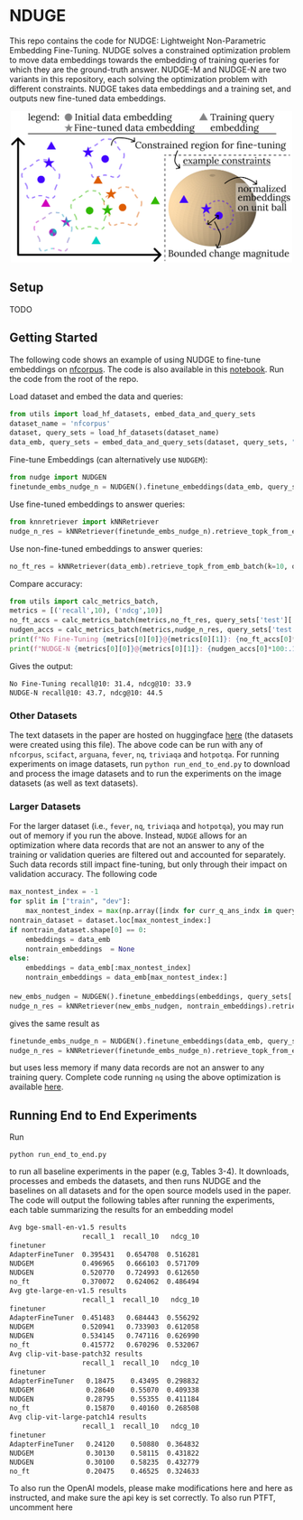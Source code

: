 # NDUGE
This repo contains the code for NUDGE: Lightweight Non-Parametric Embedding Fine-Tuning. NUDGE solves a constrained optimization problem to move data embeddings towards the embedding of training queries for which they are the ground-truth answer. NUDGE-M and NUDGE-N are two variants in this repository, each solving the optimization problem with different constraints. NUDGE takes data embeddings and a training set, and outputs new fine-tuned data embeddings.

<p align="center">
<img src="https://github.com/szeighami/nudge/blob/main/nudge_overview.jpg" width="500">
</p>

## Setup
TODO 

## Getting Started
The following code shows an example of using NUDGE to fine-tune embeddings on [nfcorpus](https://www.cl.uni-heidelberg.de/statnlpgroup/nfcorpus/). The code is also available in this [notebook](https://github.com/szeighami/nudge/blob/main/example.ipynb). Run the code from the root of the repo.

Load dataset and embed the data and queries:
```python
from utils import load_hf_datasets, embed_data_and_query_sets
dataset_name = 'nfcorpus'
dataset, query_sets = load_hf_datasets(dataset_name)
data_emb, query_sets = embed_data_and_query_sets(dataset, query_sets, "BAAI/bge-small-en-v1.5")
```
Fine-tune Embeddings (can alternatively use `NUDGEM`):
```python
from nudge import NUDGEN
finetunde_embs_nudge_n = NUDGEN().finetune_embeddings(data_emb, query_sets['train'], query_sets['dev'])
```
Use fine-tuned embeddings to answer queries:
```python
from knnretriever import kNNRetriever
nudge_n_res = kNNRetriever(finetunde_embs_nudge_n).retrieve_topk_from_emb_batch(k=10, q_embeds=query_sets['test']['q_embs'])
```
Use non-fine-tuned embeddings to answer queries:
```python
no_ft_res = kNNRetriever(data_emb).retrieve_topk_from_emb_batch(k=10, q_embeds=query_sets['test']['q_embs'])
```
Compare accuracy:
```python
from utils import calc_metrics_batch, 
metrics = [('recall',10), ('ndcg',10)]
no_ft_accs = calc_metrics_batch(metrics,no_ft_res, query_sets['test']['q_ans_indx'], query_sets['test']['q_ans_indx_rel'])
nudgen_accs = calc_metrics_batch(metrics,nudge_n_res, query_sets['test']['q_ans_indx'], query_sets['test']['q_ans_indx_rel'])
print(f"No Fine-Tuning {metrics[0][0]}@{metrics[0][1]}: {no_ft_accs[0]*100:.1f}, {metrics[1][0]}@{metrics[1][1]}: {no_ft_accs[1]*100:.1f}")
print(f"NUDGE-N {metrics[0][0]}@{metrics[0][1]}: {nudgen_accs[0]*100:.1f}, {metrics[1][0]}@{metrics[1][1]}: {nudgen_accs[1]*100:.1f}")
```
Gives the output:
```
No Fine-Tuning recall@10: 31.4, ndcg@10: 33.9
NUDGE-N recall@10: 43.7, ndcg@10: 44.5
```

### Other Datasets
The text datasets in the paper are hosted on huggingface [here](https://huggingface.co/sepz) (the datasets were created using this file). The above code can be run with any of `nfcorpus`, `scifact`, `arguana`, `fever`, `nq`, `triviaqa` and `hotpotqa`. For running experiments on image datasets, run `python run_end_to_end.py` to download and process the image datasets and to run the experiments on the image datasets (as well as text datasets).

### Larger Datasets
For the larger dataset (i.e., `fever`, `nq`, `triviaqa` and `hotpotqa`), you may run out of memory if you run the above. Instead, `NUDGE` allows for an optimization where data records that are not an answer to any of the training or validation queries are filtered out and accounted for separately. Such data records still impact fine-tuning, but only through their impact on validation accuracy. The following code
```python
max_nontest_index = -1
for split in ["train", "dev"]:
    max_nontest_index = max(np.array([indx for curr_q_ans_indx in query_sets[split]['q_ans_indx'] for indx in curr_q_ans_indx]).max()+1, max_nontest_index)
nontrain_dataset = dataset.loc[max_nontest_index:]
if nontrain_dataset.shape[0] == 0:
    embeddings = data_emb
    nontrain_embeddings  = None
else:
    embeddings = data_emb[:max_nontest_index]
    nontrain_embeddings = data_emb[max_nontest_index:]
    
new_embs_nudgen = NUDGEN().finetune_embeddings(embeddings, query_sets['train'], query_sets['dev'], (nontrain_embeddings, None))
nudge_n_res = kNNRetriever(new_embs_nudgen, nontrain_embeddings).retrieve_topk_from_emb_batch(k=10, q_embeds=query_sets['test']['q_embs'])
```
gives the same result as 
```python
finetunde_embs_nudge_n = NUDGEN().finetune_embeddings(data_emb, query_sets['train'], query_sets['dev'])
nudge_n_res = kNNRetriever(finetunde_embs_nudge_n).retrieve_topk_from_emb_batch(k=10, q_embeds=query_sets['test']['q_embs'])
```
but uses less memory if many data records are not an answer to any training query. Complete code running `nq` using the above optimization is available [here](https://github.com/szeighami/nudge/blob/main/example_large_datasets.ipynb).


## Running End to End Experiments
Run 
```
python run_end_to_end.py
```
to run all baseline experiments in the paper (e.g, Tables 3-4). It downloads, processes and embeds the datasets, and then runs NUDGE and the baselines on all datasets and for the open source models used in the paper. The code will output the following tables after running the experiments, each table summarizing the results for an embedding model

```
Avg bge-small-en-v1.5 results
                  recall_1  recall_10   ndcg_10
finetuner                                      
AdapterFineTuner  0.395431   0.654708  0.516281
NUDGEM            0.496965   0.666103  0.571709
NUDGEN            0.520770   0.724993  0.612650
no_ft             0.370072   0.624062  0.486494
Avg gte-large-en-v1.5 results
                  recall_1  recall_10   ndcg_10
finetuner                                      
AdapterFineTuner  0.451483   0.684443  0.556292
NUDGEM            0.520941   0.733903  0.612058
NUDGEN            0.534145   0.747116  0.626990
no_ft             0.415772   0.670296  0.532067
Avg clip-vit-base-patch32 results
                  recall_1  recall_10   ndcg_10
finetuner                                      
AdapterFineTuner   0.18475    0.43495  0.298832
NUDGEM             0.28640    0.55070  0.409338
NUDGEN             0.28795    0.55355  0.411184
no_ft              0.15870    0.40160  0.268508
Avg clip-vit-large-patch14 results
                  recall_1  recall_10   ndcg_10
finetuner                                      
AdapterFineTuner   0.24120    0.50880  0.364832
NUDGEM             0.30130    0.58115  0.431822
NUDGEN             0.30100    0.58235  0.432779
no_ft              0.20475    0.46525  0.324633
```
To also run the OpenAI models, please make modifications here and here as instructed, and make sure the api key is set correctly.  To also run PTFT, uncomment here

